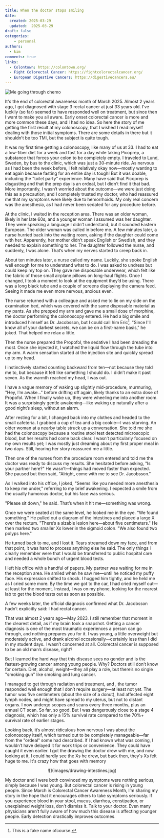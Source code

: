 ```yaml
---
title: When the doctor stops smiling
date:
  created: 2025-03-29
  updated:  2025-03-29
draft: false
categories: 
    - personal
authors:
  - kim
comments: true
links:
  - Colontown: https://colontown.org/
  - Fight Colorectal Cancer: https://fightcolorectalcancer.org/
  - European Digestive Cancers: https://digestivecancers.eu/
---
```


<script data-goatcounter="https://knmcguire.goatcounter.com/count"
async src="//gc.zgo.at/count.js"></script>

<p><img alt="Me going through chemo" src="https://knmcguire.github.io/blog/images/drawing-intestines
.jpg" width="100" /></p>


It's the end of colorectal awareness month of March 2025. Almost 2 years ago, I got diagnosed with stage 3 rectal cancer at just 33 years old. I've luckily (so far) seemed to have responded well on treatment, but since then I want to make you all aware. Early onset colorectal cancer is more and more common these days, and I had no idea. So here the story of me getting the first result at my colonoscopy, that I wished I read myself dealing with those initial symptoms. There are some details in there but it shouldn't be too TMI, but the subject is quite tough. 

<!-- more -->
It was my first time getting a colonoscopy, like many of us at 33. I had to eat a low-fiber diet for a week and fast for a day while taking Picoprep, a substance that forces your colon to be completely empty. I traveled to Lund, Sweden, by bus to the clinic, which was just a 30-minute ride. As nervous as I had been the week before, I felt relatively okay now—mostly wanting to eat again because fasting for an entire day is tough! But it was doable, including the "toilet party" experience. Many have said that Picoprep is disgusting and that the prep day is an ordeal, but I didn’t find it that bad. More importantly, I wasn’t worried about the outcome—we were just doing this as a precaution, and I completely trusted my doctor, who had reassured me that my symptoms were likely due to hemorrhoids. My only real concern was the anesthesia, as I had never been sedated for any procedure before.

At the clinic, I waited in the reception area. There was an older woman, likely in her late 60s, and a younger woman I assumed was her daughter. They were speaking a language I didn’t understand, but it sounded Eastern European. The older woman was called in before me. A few minutes later, a nurse hurried back into the waiting room, asking if the daughter could come with her. Apparently, her mother didn’t speak English or Swedish, and they needed to explain something to her. The daughter followed the nurse, and suddenly, I was alone. That’s when my nerves started to creep back in.

About ten minutes later, a nurse called my name. Luckily, she spoke English well enough for me to understand what to do. I was asked to undress but could keep my top on. They gave me disposable underwear, which felt like the fabric of those small airplane pillows on long-haul flights. Once I changed, I took a moment to look at the equipment they’d be using. There was a long black tube and a couple of screens displaying the camera feed. Seeing it made me even more nervous, anxious even.

The nurse returned with a colleague and asked me to lie on my side on the examination bed, which was covered with the same disposable material as my pants. As she prepped my arm and gave me a small dose of morphine, the doctor performing the colonoscopy entered. He had a big smile and introduced himself as Dr. Jacobsson, but I could call him Eric[^1]. "Since I'll know all of your darkest secrets, we can be on a first-name basis," he joked. That helped me relax a little.

[^1]: This is a fake name ofcourse.



Then the nurse prepared the Propofol, the sedative I had been dreading the most. Once she injected it, I watched the liquid flow through the tube into my arm. A warm sensation started at the injection site and quickly spread up to my head.

I instinctively started counting backward from ten—not because they told me to, but because it felt like something I should do. I didn’t make it past seven. As the warmth reached my head, I was out.

I have a vague memory of waking up slightly mid-procedure, murmuring, "Hey, I’m awake..." before drifting off again, likely thanks to an extra dose of Propofol. When I finally woke up, they were wheeling me into another room. It was a surprisingly gentle awakening—like waking up naturally after a good night’s sleep, without an alarm.

After resting for a bit, I changed back into my clothes and headed to the small cafeteria. I grabbed a cup of tea and a big cookie—I was starving. An older woman at a nearby table struck up a conversation. She told me she had the colonoscopy because a routine stool test detected microscopic blood, but her results had come back clear. I wasn’t particularly focused on my own results yet; I was mostly just dreaming about my first proper meal in two days. Still, hearing her story reassured me a little.

Then one of the nurses from the procedure room entered and told me the doctor was ready to discuss my results. She hesitated before asking, "Is your partner here?" He wasn’t—things had moved faster than expected. She paused but then said, "Alright, come with me to see Dr. Jacobsson."

As I walked into his office, I joked, "Seems like you needed more anesthesia to keep me under," referring to my brief awakening. I expected a smile from the usually humorous doctor, but his face was serious.

"Please sit down," he said. That’s when it hit me—something was wrong.

Once we were seated at the same level, he looked me in the eye. "We found something." He pulled out a diagram of the intestines and placed a large X over the rectum. "There’s a sizable lesion here—about five centimeters." He then marked two smaller Xs lower in the sigmoid colon. "We also found two polyps here."

He turned back to me, and I lost it. Tears streamed down my face, and from that point, it was hard to process anything else he said. The only things I clearly remember were that I would be transferred to public hospital care and needed a whole bunch of urgent blood tests. 

I left his office with a handful of papers. My partner was waiting for me in the reception area. He smiled when he saw me—until he noticed my puffy face. His expression shifted to shock. I hugged him tightly, and he held me as I cried some more. By the time we got to the car, I had cried myself out—at least for the moment. Instead, I was on my phone, looking for the nearest lab to get the blood tests out as soon as possible.

A few weeks later, the official diagnosis confirmed what Dr. Jacobsson hadn’t explicitly said: I had rectal cancer.

That was almost 2 years ago—May 2023. I still remember that moment in the clearest detail, as if my brain took a snapshot. Getting a cancer diagnosis is one of the most traumatic experiences a person can go through, and nothing prepares you for it. I was young, a little overweight but moderately active, and drank alcohol occasionally—certainly less than I did in my student days. I wasn’t concerned at all. Colorectal cancer is supposed to be an old man’s disease, right?

But I learned the hard way that this disease sees no gender and is the fastest-growing cancer among young people. Why? Doctors still don’t know for certain. Diet, alcohol, weight—they all play a role, but there’s no single "smoking gun" like smoking and lung cancer.

I managed to get through radiation and treatment, and , the tumor responded well enough that I don’t require surgery—at least not yet. The tumor was five centimeters (about the size of a donut), had affected eight lymph nodes, and might have spread to my uterus, but not to distant organs. I now undergo scopes and scans every three months, plus an annual CT scan. So far, so good. But I was dangerously close to a stage 4 diagnosis, which has only a 15% survival rate compared to the 70%+ survival rate of earlier stages.

Looking back, it’s almost ridiculous how nervous I was about the colonoscopy itself, which turned out to be completely manageable—far from the "ordeal" some had described. If I had known what was coming, I wouldn’t have delayed it for work trips or convenience. They could have caught it even earlier. I got the drawing the doctor drew with me, and now looking at it, I could hardly see the Xs he drew, but back then, they's Xs felt huge to me. It's crazy how that goes with memory


<center>![](images/drawing-intestines.jpg)</center>


My doctor and I were both convinced my symptoms were nothing serious, simply because I was young. But colorectal cancer is rising in young people. Since March is Colorectal Cancer Awareness Month, I’m sharing my story in the hope that it encourages others to take symptoms seriously. If you experience blood in your stool, mucus, diarrhea, constipation, or unexplained weight loss, don’t dismiss it. Talk to your doctor. Even many physicians aren’t fully aware of how much this disease is affecting younger people. Early detection drastically improves outcomes.


